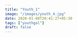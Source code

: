 ```yaml
---
title: "Youth_1"
image: "/images/youth_4.jpg"
date: 2020-01-08T20:41:27+05:30
tags: ["youthgal"]
draft: false
---
```


